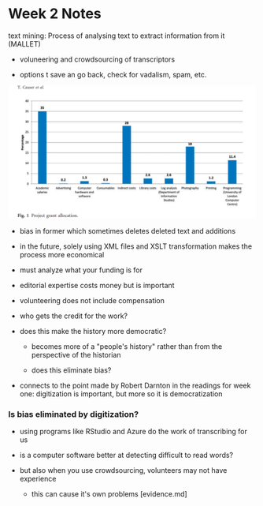 # Week 2 Notes

text mining: Process of analysing text to extract information from it (MALLET)

- voluneering and crowdsourcing of transcriptors

- options t save an go back, check for vadalism, spam, etc.

![image i just uploaded](notesw2.png)

- bias in former which sometimes deletes deleted text and additions

- in the future, solely using XML files and XSLT transformation makes the process more economical

- must analyze what your funding is for

- editorial expertise costs money but is important

- volunteering does not include compensation

- who gets the credit for the work?

- does this make the history more democratic?

    - becomes more of a "people's history" rather than from the perspective of the historian
    
    - does this eliminate bias?

- connects to the point made by Robert Darnton in the readings for week one: digitization is important, but more so it is democratization

### Is bias eliminated by digitization?

- using programs like RStudio and Azure do the work of transcribing for us

- is a computer software better at detecting difficult to read words?

- but also when you use crowdsourcing, volunteers may not have experience
    
    - this can cause it's own problems [evidence.md]
